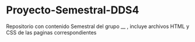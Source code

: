 # Proyecto-Semestral-DDS4
Repositorio con contenido Semestral del grupo __ , incluye archivos HTML y CSS de las paginas correspondientes
